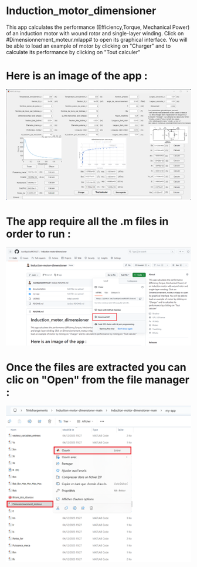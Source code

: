 # Induction_motor_dimensioner
This app calculates the performance (Efficiency,Torque, Mechanical Power) of an induction motor with wound rotor and single-layer winding. Click on #Dimensionnement_moteur.mlapp# to open its graphical interface. You will be able to load an example of motor by clicking on "Charger" and to calculate its performance by clicking on "Tout calculer"
# Here is an image of the app :


![App_exemple.png](documentation/images_for_readme/App_exemple.png)
# The app require all the .m files in order to run  :
![App_exemple.png](documentation/images_for_readme/HowToDownload.png)
# Once the files are extracted you can clic on "Open" from the file manager :
![App_exemple.png](documentation/images_for_readme/HowToOpen.png)
